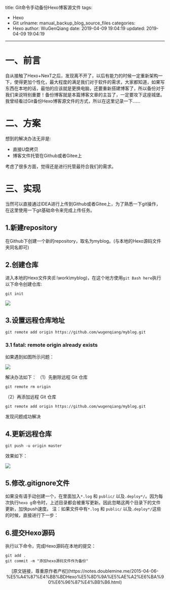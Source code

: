 title: Git命令手动备份Hexo博客源文件
tags:
  - Hexo
  - Git
urlname: manual_backup_blog_source_files
categories:
  - Hexo
author: WuGenQiang
date: 2019-04-09 19:04:19
updated: 2019-04-09 19:04:19
---

# 一、前言
自从接触了Hexo+NexT之后，发现离不开了，以后有能力的时候一定重新架构一下，使得更加个性化，最大程度的满足我们对于软件的需求，大家都知道，如果写东西在本地的话，最怕的应该就是更换电脑，还要重新搭建博客了，所以备份对于我们来说特别重要！备份博客就是本篇博客文章的主旨了，一定要攻下这座城堡。
我曾经看过Git备份Hexo博客源文件的方式，所以在这里记录一下……

<!--more-->
# 二、方案
想到的解决办法无非是:

* 直接U盘拷贝
* 博客文件托管在Github或者Gitee上

考虑了很多方面，觉得还是进行托管最符合我们的需求。

# 三、实现
当然可以直接通过IDEA进行上传到Github或者Gitee上，为了熟悉一下git操作，在这里使用一下git基础命令来完成上传任务。

## 1.新建repository
在Github下创建一个新的repository，取名为myblog。(与本地的Hexo源码文件夹同名即可)

## 2.创建仓库
进入本地的Hexo文件夹(E:\work\myblog)，在这个地方使用`git Bash here`执行以下命令创建仓库:
```
git init
```
![](https://raw.githubusercontent.com/wugenqiang/picGo/master/pictures/20190409192241.png)

## 3.设置远程仓库地址
```
git remote add origin https://github.com/wugenqiang/myblog.git
```
### 3.1 fatal: remote origin already exists
如果遇到如图所示问题：

![](https://raw.githubusercontent.com/wugenqiang/picGo/master/pictures/20190409194211.png)

解决办法如下：
（1）先删除远程 Git 仓库
```
git remote rm origin
```
（2）再添加远程 Git 仓库
```
git remote add origin https://github.com/wugenqiang/myblog.git
```
发现问题成功解决

## 4.更新远程仓库
```
git push -u origin master
```
效果如下：

![](https://raw.githubusercontent.com/wugenqiang/picGo/master/pictures/20190409194628.png)

## 5.修改.gitignore文件

如果没有请手动创建一个，在里面加入`*.log` 和 `public/` 以及`.deploy*/`。因为每次执行`hexo g`命令时，上述目录都会被重写更新。因此忽略这两个目录下的文件更新，加快push速度。
注：如果文件中有`*.log` 和 `public/` 以及`.deploy*/`这些的时候，直接进行下一步：

## 6.提交Hexo源码
执行以下命令，完成Hexo源码在本地的提交：
```
git add .
git commit -m "添加hexo源码文件作为备份"
```



<center>[原文链接，尊重原作者产权](https://notes.doublemine.me/2015-04-06-%E5%A4%87%E4%BB%BDHexo%E5%8D%9A%E5%AE%A2%E6%BA%90%E6%96%87%E4%BB%B6.html)</center>


